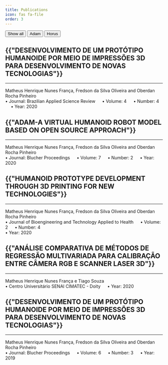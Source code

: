 ```yaml
---
title: Publications
icon: fas fa-file
order: 3
---
```


<link rel="stylesheet" href="../assets/css/hover_publi.css" />

<div id="myBtnContainer">
  <button class="btn ativo" onclick="filterSelection('all')"> Show all</button>
  <button class="btn" onclick="filterSelection('adam')"> Adam</button>
  <button class="btn" onclick="filterSelection('horus')"> Horus</button>
</div>

<!-- <br> -->
<!-- <div class="container_publi"> -->
<div class="filterDiv adam" onclick="window.location='http://www.brazilianjournals.com/index.php/BASR/article/view/15611/12841';">
    <h2 class="category">{{"DESENVOLVIMENTO DE UM PROTÓTIPO HUMANOIDE POR MEIO DE IMPRESSÕES 3D PARA DESENVOLVIMENTO DE NOVAS TECNOLOGIAS"}}</h2>
    <hr style="height:2px;border-width:0;color:gray;background-color:gray">
    <p> Matheus Henrique Nunes França, Fredson da Silva Oliveira and Oberdan Rocha Pinheiro <br>
        &bull; Journal: Brazilian Applied Science Review &emsp; &bull; Volume: 4 &emsp; &bull; Number: 4 &emsp; &bull; Year: 2020 </p>
</div>
<div class="filterDiv adam" onclick="window.location='http://www.proceedings.blucher.com.br/article-details/adam-a-virtual-humanoid-robot-model-based-on-open-source-approach-35595';">
    <h2 class="category">{{"ADAM-A VIRTUAL HUMANOID ROBOT MODEL BASED ON OPEN SOURCE APPROACH"}}</h2>
    <hr style="height:2px;border-width:0;color:gray;background-color:gray">
    <p> Matheus Henrique Nunes França, Fredson da Silva Oliveira and Oberdan Rocha Pinheiro <br>
        &bull; Journal: Blucher Proceedings &emsp; &bull; Volume: 7 &emsp; &bull; Number: 2 &emsp; &bull; Year: 2020 </p>
</div>
<div class="filterDiv adam" onclick="window.location='http://www.jbth.com.br/index.php/JBTH/article/view/90';">
    <h2 class="category">{{"HUMANOID PROTOTYPE DEVELOPMENT THROUGH 3D PRINTING FOR NEW TECHNOLOGIES"}}</h2>
    <hr style="height:2px;border-width:0;color:gray;background-color:gray">
    <p> Matheus Henrique Nunes França, Fredson da Silva Oliveira and Oberdan Rocha Pinheiro <br>
        &bull; Journal of Bioengineering and Technology Applied to Health &emsp; &bull; Volume: 2 &emsp; &bull; Number: 4 <br> &bull; Year: 2020 </p>
</div>
<div class="filterDiv horus" onclick="window.location='https://doity.com.br/certificados_artigos/imprimir_certificado_artigo/fe8203438726a11102539362f53c450d0723828f';">
    <h2 class="category">{{"ANÁLISE COMPARATIVA DE MÉTODOS DE REGRESSÃO MULTIVARIADA PARA CALIBRAÇÃO ENTRE CÂMERA RGB E SCANNER LASER 3D"}}</h2>
    <hr style="height:2px;border-width:0;color:gray;background-color:gray">
    <p> Matheus Henrique Nunes França e Tiago Souza <br>
        &bull; Centro Universitário SENAI CIMATEC - Doity &emsp; &bull; Year: 2020 </p>
</div>
<div class="filterDiv adam" onclick="window.location='https://www.proceedings.blucher.com.br/article-details/33259';">
    <h2 class="category">{{"DESENVOLVIMENTO DE UM PROTÓTIPO HUMANOIDE POR MEIO DE IMPRESSÕES 3D PARA DESENVOLVIMENTO DE NOVAS TECNOLOGIAS"}}</h2>
    <hr style="height:2px;border-width:0;color:gray;background-color:gray">
    <p> Matheus Henrique Nunes França, Fredson da Silva Oliveira and Oberdan Rocha Pinheiro <br>
        &bull; Journal: Blucher Proceedings &emsp; &bull; Volume: 6 &emsp; &bull; Number: 3 &emsp; &bull; Year: 2019 </p>
</div>
<!-- </div> -->





<!-- ------------------- SCRIPT ------------------- -->
<script>
filterSelection("all")
function filterSelection(c) {
  var x, i;
  x = document.getElementsByClassName("filterDiv");
  if (c == "all") c = "";
  for (i = 0; i < x.length; i++) {
    w3RemoveClass(x[i], "show");
    if (x[i].className.indexOf(c) > -1) w3AddClass(x[i], "show");
  }
}

function w3AddClass(element, name) {
  var i, arr1, arr2;
  arr1 = element.className.split(" ");
  arr2 = name.split(" ");
  for (i = 0; i < arr2.length; i++) {
    if (arr1.indexOf(arr2[i]) == -1) {element.className += " " + arr2[i];}
  }
}

function w3RemoveClass(element, name) {
  var i, arr1, arr2;
  arr1 = element.className.split(" ");
  arr2 = name.split(" ");
  for (i = 0; i < arr2.length; i++) {
    while (arr1.indexOf(arr2[i]) > -1) {
      arr1.splice(arr1.indexOf(arr2[i]), 1);     
    }
  }
  element.className = arr1.join(" ");
}

// Add active class to the current button (highlight it)
var btnContainer = document.getElementById("myBtnContainer");
var btns = btnContainer.getElementsByClassName("btn");
for (var i = 0; i < btns.length; i++) {
  btns[i].addEventListener("click", function(){
    var current = document.getElementsByClassName("ativo");
    current[0].className = current[0].className.replace(" ativo", "");
    this.className += " ativo";
  });
}
</script>